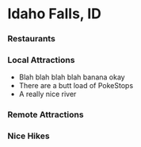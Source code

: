 # Idaho Falls, ID

### Restaurants


### Local Attractions
- Blah blah blah blah banana okay
- There are a butt load of PokeStops
- A really nice river
### Remote Attractions

### Nice Hikes
